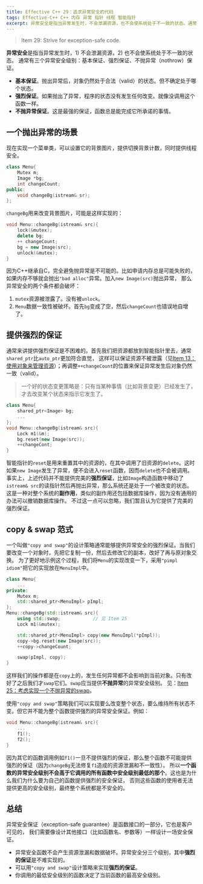 ```yaml
---
title: Effective C++ 29：追求异常安全的代码
tags: Effective-C++ C++ 内存 异常 指针 线程 智能指针
excerpt: 异常安全是指当异常发生时，不会泄漏资源，也不会使系统处于不一致的状态。通常有三个异常安全级别：基本保证、强烈保证、不抛异常（nothrow）保证。
---
```


> Item 29: Strive for exception-safe code.

**异常安全**是指当异常发生时，1) 不会泄漏资源，2) 也不会使系统处于不一致的状态。
通常有三个异常安全级别：基本保证、强烈保证、不抛异常（nothrow）保证。

* **基本保证**。抛出异常后，对象仍然处于合法（valid）的状态。但不确定处于哪个状态。
* **强烈保证**。如果抛出了异常，程序的状态没有发生任何改变。就像没调用这个函数一样。
* **不抛异常保证**。这是最强的保证，函数总是能完成它所承诺的事情。

<!--more-->

## 一个抛出异常的场景

现在实现一个菜单类，可以设置它的背景图片，提供切换背景计数，同时提供线程安全。

```cpp
class Menu{
    Mutex m;
    Image *bg;
    int changeCount;
public:
    void changeBg(istream& sr);
};
```

`changeBg`用来改变背景图片，可能是这样实现的：

```cpp
void Menu::changeBg(istream& src){
    lock(&mutex);
    delete bg;
    ++ changeCount;
    bg = new Image(src);
    unlock(&mutex);
}
```

因为C++继承自C，完全避免抛异常是不可能的。比如申请内存总是可能失败的，如果内存不够就会抛出`"bad alloc"`异常。加入`new Image(src)`抛出异常，
那么异常安全的两个条件都会破坏：

1. `mutex`资源被泄露了。没有被`unlock`。
2. `Menu`数据一致性被破坏。首先`bg`变成了空，然后`changeCount`也错误地自增了。

## 提供强烈的保证

通常来讲提供强烈保证是不困难的。首先我们把资源都放到智能指针里去，通常`shared_ptr`比`auto_ptr`更加符合直觉，
这样可以保证资源不被泄露（见[Item 13：使用对象来管理资源][item13]）；再调整`++changeCount`的位置来保证异常发生后对象仍然一致（valid）。

> 一个好的状态变更策略是：只有当某种事情（比如背景变更）已经发生了，才去改变某个状态来指示它发生了。

```cpp
class Menu{
    shared_ptr<Image> bg;
    ...
};
void Menu::changeBg(istream& src){
    Lock m1(&m);
    bg.reset(new Image(src));
    ++changeCont;
}
```

智能指针的`reset`是用来重置其中的资源的，在其中调用了旧资源的`delete`。这时如果`new Image`发生了异常，便不会进入`reset`函数，因而`delete`也不会被调用。
事实上，上述代码并不能提供完美的**强烈保证**，比如`Image`构造函数中移动了`istream& src`的读指针然后再抛出异常，那么系统还是处于一个被改变的状态。
这是一种对整个系统的**副作用**，类似的副作用还包括数据库操作，因为没有通用的办法可以撤销数据库操作。
不过这一点可以忽略，我们暂且认为它提供了完美的强烈保证。

## copy & swap 范式

一个叫做`"copy and swap"`的设计策略通常能够提供异常安全的强烈保证。当我们要改变一个对象时，先把它复制一份，然后去修改它的副本，改好了再与原对象交换。
为了更好地示例这个过程，我们将`Menu`的实现改变一下，采用`"pimpl idiom"`把它的实现放在`MenuImpl`中。

```cpp
class Menu{
    ...
private:
    Mutex m;
    std::shared_ptr<MenuImpl> pImpl;
};
Menu::changeBg(std::istream& src){
    using std::swap;            // 见 Item 25
    Lock m1(&mutex);

    std::shared_ptr<MenuImpl> copy(new MenuImpl(*pImpl));
    copy->bg.reset(new Image(src));
    ++copy->changeCount;

    swap(pImpl, copy);
}
```

这样我们的操作都是在`copy`上的，发生任何异常都不会影响到当前对象。只有改好了之后我们才`swap`它们。`swap`应当提供**不抛异常**的异常安全级别。
见：[Item 25：考虑实现一个不抛异常的swap][item25]。

使用`"copy and swap"`策略我们可以实现要么改变整个状态，要么维持所有状态不变。但它并不能为整个函数提供强烈的异常安全保证。例如：

```cpp
void Menu::changeBg(istream& src){
    ...
    f1();
    f2();
}
```

因为其它的函数调用例如`f1()`一旦不提供强烈的保证，那么整个函数不可能提供强烈的保证（因为`changeBg`无法修复`f1`造成的资源泄漏和不一致性）。
所以**一个函数的异常安全级别不会高于它调用的所有函数中安全级别最低的那个**。这也是为什么我们为什么要为自己的函数提供强烈的安全保证，
否则这些函数的使用者无法提供更高的安全级别，最终整个系统都是不安全的。

## 总结

异常安全保证（exception-safe guarantee）是函数接口的一部分，它也是客户可见的，
我们需要像设计其他接口（比如函数名、参数等）一样设计一场安全保证。

* 异常安全函数不会产生资源泄漏和数据破坏。异常安全分三个级别，其中**强烈的保证**是不难实现的。
* 可以用`"copy and swap"`设计策略来实现**强烈的保证**。
* 你调用的最低安全级别的函数决定了当前函数的最高安全级别。

[item13]: /2015/08/02/effective-cpp-13.html
[item25]: /2015/08/23/effective-cpp-25.html
